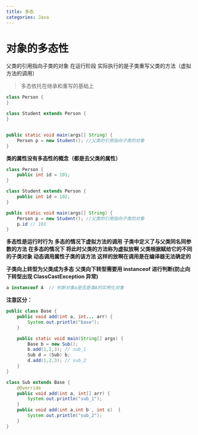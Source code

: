 ```yaml
---
title: 多态
categories: Java
---
```


# 对象的多态性

父类的引用指向子类的对象
在运行阶段 实际执行的是子类重写父类的方法（虚拟方法的调用）

> 多态依托在继承和重写的基础上

```java
class Person {
}

class Student extends Person {
}


public static void main(args[] String) {
	Person p = new Student(); //父类的引用指向子类的对象
}
```

**类的属性没有多态性的概念（都是去父类的属性）**

```java
class Person {
    public int id = 101;
}

class Student extends Person {
    public int id = 102;
}

public static void main(args[] String) {
	Person p = new Student(); //父类的引用指向子类的对象
    p.id // 101
}

```

**多态性是运行时行为**
**多态的情况下虚拟方法的调用**
**子类中定义了与父类同名同参数的方法 在多态的情况下 将此时父类的方法称为虚拟放啊 父类根据赋给它的不同的子类对象 动态调用属性子类的该方法 这样的放啊在调用是在编译器无法确定的**

**子类向上转型为父类成为多态**
**父类向下转型需要用 instanceof 进行判断(防止向下转型出现 ClassCastException 异常)**

```java
a instanceof A  // 判断对象a是否是类A的实例化对象
```

**注意区分：**

```java
public class Base {
    public void add(int a, int... arr) {
        System.out.println("base");
    }

    public static void main(String[] args) {
        Base b = new Sub();
        b.add(1,2,3); // sub_1
        Sub d = (Sub) b;
        d.add(1,2,3); // sub_2
    }
}

class Sub extends Base {
    @Override
    public void add(int a, int[] arr) {
        System.out.println("sub_1");
    }
    public void add(int a,int b , int c)  {
        System.out.println("sub_2");
    }
}
```
